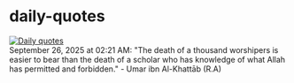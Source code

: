 # daily-quotes
[![Daily quotes](https://github.com/ceepu8/daily-quotes/actions/workflows/daily-quote.yml/badge.svg)](https://github.com/ceepu8/daily-quotes/actions/workflows/daily-quote.yml)<br/>
September 26, 2025 at 02:21 AM: "The death of a thousand worshipers is easier to bear than the death of a scholar who has knowledge of what Allah has permitted and forbidden." - Umar ibn Al-Khattāb (R.A)
